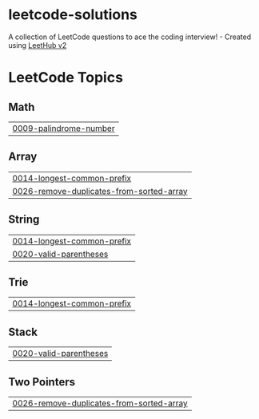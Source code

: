 # leetcode-solutions
A collection of LeetCode questions to ace the coding interview! - Created using [LeetHub v2](https://github.com/arunbhardwaj/LeetHub-2.0)

<!---LeetCode Topics Start-->
# LeetCode Topics
## Math
|  |
| ------- |
| [0009-palindrome-number](https://github.com/khu107/leetcode-solutions/tree/master/0009-palindrome-number) |
## Array
|  |
| ------- |
| [0014-longest-common-prefix](https://github.com/khu107/leetcode-solutions/tree/master/0014-longest-common-prefix) |
| [0026-remove-duplicates-from-sorted-array](https://github.com/khu107/leetcode-solutions/tree/master/0026-remove-duplicates-from-sorted-array) |
## String
|  |
| ------- |
| [0014-longest-common-prefix](https://github.com/khu107/leetcode-solutions/tree/master/0014-longest-common-prefix) |
| [0020-valid-parentheses](https://github.com/khu107/leetcode-solutions/tree/master/0020-valid-parentheses) |
## Trie
|  |
| ------- |
| [0014-longest-common-prefix](https://github.com/khu107/leetcode-solutions/tree/master/0014-longest-common-prefix) |
## Stack
|  |
| ------- |
| [0020-valid-parentheses](https://github.com/khu107/leetcode-solutions/tree/master/0020-valid-parentheses) |
## Two Pointers
|  |
| ------- |
| [0026-remove-duplicates-from-sorted-array](https://github.com/khu107/leetcode-solutions/tree/master/0026-remove-duplicates-from-sorted-array) |
<!---LeetCode Topics End-->